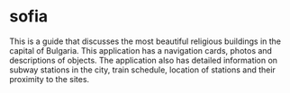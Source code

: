 # sofia
This is a guide that discusses the most beautiful religious buildings in the capital of Bulgaria. This application has a navigation cards, photos and descriptions of objects. The application also has detailed information on subway stations in the city, train schedule, location of stations and their proximity to the sites.
